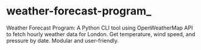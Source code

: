 # weather-forecast-program_
Weather Forecast Program: A Python CLI tool using OpenWeatherMap API to fetch hourly weather data for London. Get temperature, wind speed, and pressure by date. Modular and user-friendly.

